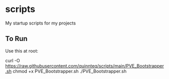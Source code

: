 # scripts
My startup scripts for my projects

## To Run
Use this at root:

curl -O https://raw.githubusercontent.com/quinnteq/scripts/main/PVE_Bootstrapper.sh
chmod +x PVE_Bootstrapper.sh
./PVE_Bootstrapper.sh
